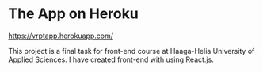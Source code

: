 # The App on Heroku
https://vrptapp.herokuapp.com/

This project is a final task for front-end course at Haaga-Helia University of Applied Sciences. I have created front-end with using React.js. 
